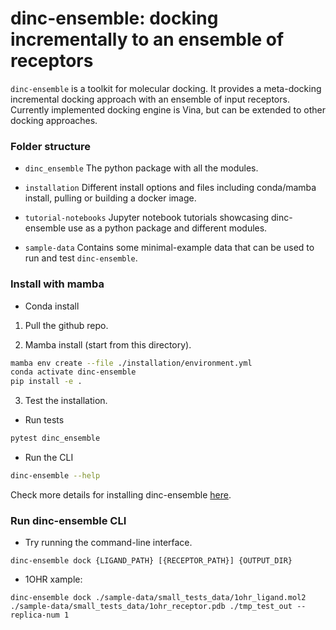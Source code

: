 # dinc-ensemble: docking incrementally to an ensemble of receptors 

`dinc-ensemble` is a toolkit for molecular docking. It provides a meta-docking incremental docking approach with an ensemble of input receptors. Currently implemented docking engine is Vina, but can be extended to other docking approaches.

### Folder structure

- `dinc_ensemble`
The python package with all the modules.

- `installation`
Different install options and files including conda/mamba install, pulling or building a docker image.

-  `tutorial-notebooks`
Jupyter notebook tutorials showcasing dinc-ensemble use as a python package and different modules. 

-  `sample-data`
Contains some minimal-example data that can be used to run and test `dinc-ensemble`.

### Install with mamba

- Conda install
1. Pull the github repo.

2. Mamba install (start from this directory).

```bash
mamba env create --file ./installation/environment.yml
conda activate dinc-ensemble
pip install -e . 
```

3. Test the installation.

- Run tests
```bash
pytest dinc_ensemble
```
- Run the CLI
```bash
dinc-ensemble --help
```
Check more details for installing dinc-ensemble [here]().

### Run dinc-ensemble CLI

- Try running the command-line interface. 

`dinc-ensemble dock {LIGAND_PATH} [{RECEPTOR_PATH}] {OUTPUT_DIR}`

- 1OHR xample:

`dinc-ensemble dock ./sample-data/small_tests_data/1ohr_ligand.mol2 ./sample-data/small_tests_data/1ohr_receptor.pdb ./tmp_test_out --replica-num 1`



